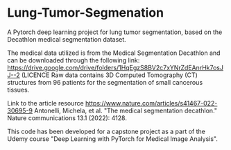 # Lung-Tumor-Segmenation
A Pytorch deep learning project for lung tumor segmentation, based on the Decathlon medical segmentation dataset. 

The medical data utilized is from the Medical Segmentation Decathlon and can be downloaded through the following link: https://drive.google.com/drive/folders/1HqEgzS8BV2c7xYNrZdEAnrHk7osJJ--2 (LICENCE 
Raw data contains 3D Computed Tomography (CT) structures from 96 patients for the segmentation of small cancerous tissues. 

Link to the article resource https://www.nature.com/articles/s41467-022-30695-9 
Antonelli, Michela, et al. "The medical segmentation decathlon." Nature communications 13.1 (2022): 4128.

This code has been developed for a capstone project as a part of the Udemy course "Deep Learning with PyTorch for Medical Image Analysis". 

